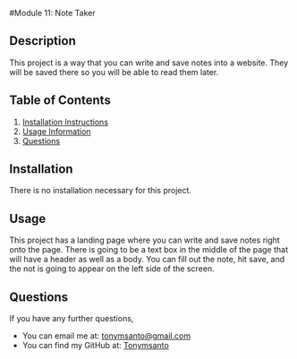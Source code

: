 #Module 11: Note Taker

## Description
This project is a way that you can write and save notes into a website. They will be saved there so you will be able to read them later.

## Table of Contents
  1. [Installation Instructions](#installation)
  2. [Usage Information](#usage)
  3. [Questions](#questions)

  ## Installation
  There is no installation necessary for this project.
  
  ## Usage
  This project has a landing page where you can write and save notes right onto the page. There is going to be a text box in the middle of the page that will have a header as well as a body. You can fill out the note, hit save, and the not is going to appear on the left side of the screen. 
  
  ## Questions
  If you have any further questions, 
   - You can email me at: tonymsanto@gmail.com
   - You can find my GitHub at: [Tonymsanto](https://github.com/Tonymsanto)

